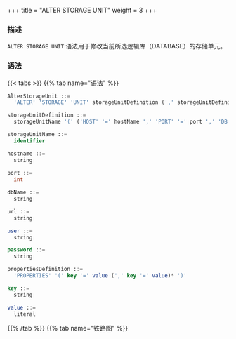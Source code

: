 +++
title = "ALTER STORAGE UNIT"
weight = 3
+++

### 描述

`ALTER STORAGE UNIT` 语法用于修改当前所选逻辑库（DATABASE）的存储单元。

### 语法

{{< tabs >}}
{{% tab name="语法" %}}
```sql
AlterStorageUnit ::=
  'ALTER' 'STORAGE' 'UNIT' storageUnitDefinition (',' storageUnitDefinition)*

storageUnitDefinition ::=
  storageUnitName '(' ('HOST' '=' hostName ',' 'PORT' '=' port ',' 'DB' '=' dbName | 'URL' '=' url) ',' 'USER' '=' user (',' 'PASSWORD' '=' password)? (',' propertiesDefinition)?')'

storageUnitName ::=
  identifier

hostname ::=
  string
    
port ::=
  int

dbName ::=
  string

url ::=
  string

user ::=
  string

password ::=
  string

propertiesDefinition ::=
  'PROPERTIES' '(' key '=' value (',' key '=' value)* ')'

key ::=
  string

value ::=
  literal
```
{{% /tab %}}
{{% tab name="铁路图" %}}
<iframe frameborder="0" name="diagram" id="diagram" width="100%" height="100%"></iframe>
{{% /tab %}}
{{< /tabs >}}

### 补充说明

- 修改存储单元前请确认已经在 Proxy 中创建逻辑数据库，并执行 `use` 命令成功选择一个逻辑数据库；
- `ALTER STORAGE UNIT`不允许改变该存储单元关联的真实数据源；
- `ALTER STORAGE UNIT`会发生连接池的切换，这个操作可能对进行中的业务造成影响，请谨慎使用；
- 确认添加的存储单元是可以正常连接的， 否则将不能添加成功；
- `storageUnitName` 区分大小写；
- `storageUnitName` 在当前逻辑库中需要唯一；
- `storageUnitName` 命名只允许使用字母、数字以及 `_` ，且必须以字母开头；
- `poolProperty` 用于自定义连接池参数，`key` 必须和连接池参数名一致。

### 示例

- 使用标准模式修改存储单元

```sql
ALTER STORAGE UNIT ds_0 (
    HOST="127.0.0.1",
    PORT=3306,
    DB="db_0",
    USER="root",
    PASSWORD="root"
);
```

- 使用标准模式修改存储单元并设置连接池参数

```sql
ALTER STORAGE UNIT ds_0 (
    HOST="127.0.0.1",
    PORT=3306,
    DB="db_1",
    USER="root",
    PASSWORD="root",
    PROPERTIES("maximumPoolSize"=10)
);
```

- 使用 URL 模式修改存储单元并设置连接池参数

```sql
ALTER STORAGE UNIT ds_0 (
    URL="jdbc:mysql://127.0.0.1:3306/db_2?serverTimezone=UTC&useSSL=false",
    USER="root",
    PASSWORD="root",
    PROPERTIES("maximumPoolSize"=10,"idleTimeout"="30000")
);
```

### 保留字

`ALTER`、`STORAGE`、`UNIT`、`HOST`、`PORT`、`DB`、`USER`、`PASSWORD`、`PROPERTIES`、`URL`

### 相关链接

- [保留字](/cn/user-manual/shardingsphere-proxy/distsql/syntax/reserved-word/)